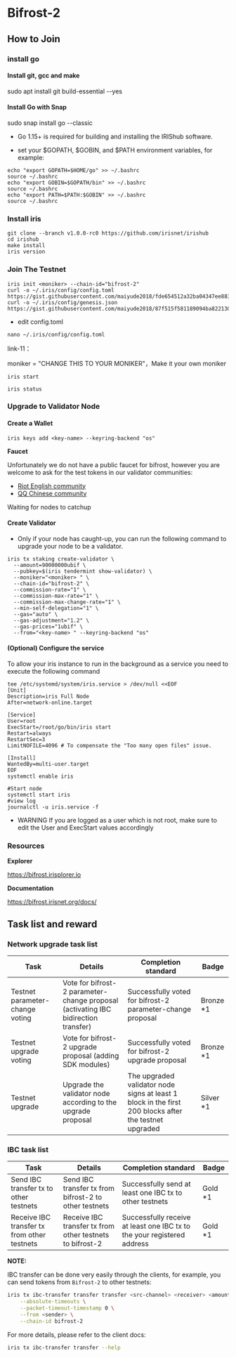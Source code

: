 # Bifrost-2

## How to Join

### install go

#### Install git, gcc and make
sudo apt install git build-essential --yes

#### Install Go with Snap
sudo snap install go --classic


- Go 1.15+ is required for building and installing the IRIShub software.

- set your $GOPATH, $GOBIN, and $PATH environment variables, for example:
```
echo "export GOPATH=$HOME/go" >> ~/.bashrc
source ~/.bashrc
echo "export GOBIN=$GOPATH/bin" >> ~/.bashrc
source ~/.bashrc
echo "export PATH=$PATH:$GOBIN" >> ~/.bashrc
source ~/.bashrc
```


### Install iris
```
git clone --branch v1.0.0-rc0 https://github.com/irisnet/irishub
cd irishub
make install
iris version
```
### Join The Testnet
```
iris init <moniker> --chain-id="bifrost-2"
curl -o ~/.iris/config/config.toml https://gist.githubusercontent.com/maiyude2018/fde654512a32ba04347ee883c9b48dfd/raw/05966b6e2ef565b7165e2e6d09da0de35164d3ca/config.toml
curl -o ~/.iris/config/genesis.json https://gist.githubusercontent.com/maiyude2018/87f515f581189094ba8221309f480b55/raw/b1ebc23116019953df44016bc0d8a021ae76dcaf/genesis.json

```
- edit config.toml
```
nano ~/.iris/config/config.toml
```
link-11：

moniker = "CHANGE THIS TO YOUR MONIKER"，Make it your own moniker

```
iris start
```
```
iris status
```


### Upgrade to Validator Node

#### Create a Wallet
```
iris keys add <key-name> --keyring-backend "os"
```
**Faucet**

Unfortunately we do not have a public faucet for bifrost, however you are welcome to ask for the test tokens in our validator communities:

- [Riot English community](https://matrix.to/#/!bmimZgJrUWSmxqQEmG:matrix.org?via=matrix.org&via=t2bot.io)
- [QQ Chinese community](https://jq.qq.com/?_wv=1027&k=5BeP3tJ)

Waiting for nodes to catchup

#### Create Validator
- Only if your node has caught-up, you can run the following command to upgrade your node to be a validator.

```
iris tx staking create-validator \
  --amount=90000000ubif \
  --pubkey=$(iris tendermint show-validator) \
  --moniker="<moniker> " \
  --chain-id="bifrost-2" \
  --commission-rate="1" \
  --commission-max-rate="1" \
  --commission-max-change-rate="1" \
  --min-self-delegation="1" \
  --gas="auto" \
  --gas-adjustment="1.2" \
  --gas-prices="1ubif" \
  --from="<key-name> " --keyring-backend "os"
```


#### (Optional) Configure the service

To allow your iris instance to run in the background as a service you need to execute the following command

```
tee /etc/systemd/system/iris.service > /dev/null <<EOF  
[Unit]
Description=iris Full Node
After=network-online.target

[Service]
User=root
ExecStart=/root/go/bin/iris start
Restart=always
RestartSec=3
LimitNOFILE=4096 # To compensate the "Too many open files" issue.

[Install]
WantedBy=multi-user.target
EOF
systemctl enable iris

#Start node
systemctl start iris
#view log
journalctl -u iris.service -f
```
- WARNING
If you are logged as a user which is not root, make sure to edit the User and ExecStart values accordingly

### Resources

**Explorer**

https://bifrost.irisplorer.io

**Documentation**

https://bifrost.irisnet.org/docs/


## Task list and reward

### Network upgrade task list

| Task                                        | Details                                                              | Completion standard                         | Badge     |
| ------------------------------------------- | -------------------------------------------------------------------- | ------------------------------------------- | --------- |
| Testnet parameter-change voting   | Vote for bifrost-2 parameter-change proposal (activating IBC bidirection transfer)               | Successfully voted for bifrost-2 parameter-change proposal   | Bronze *1 |
| Testnet upgrade voting   | Vote for bifrost-2 upgrade proposal (adding SDK modules)               | Successfully voted for bifrost-2 upgrade proposal   | Bronze *1 |
| Testnet upgrade | Upgrade the validator node according to the upgrade proposal | The upgraded validator node signs at least 1 block in the first 200 blocks after the testnet upgraded  | Silver *1 |


### IBC task list

| Task                                        | Details                                                              | Completion standard                         | Badge     |
| ------------------------------------------- | -------------------------------------------------------------------- | ------------------------------------------- | --------- |
| Send IBC transfer tx to other testnets      | Send IBC transfer tx from bifrost-2 to other testnets                        | Successfully send at least one IBC tx to other testnets  | Gold *1 |
| Receive IBC transfer tx from other testnets      | Receive IBC transfer tx from other testnets to bifrost-2       | Successfully receive at least one IBC tx to the your registered address  | Gold *1 |

**NOTE:**

IBC transfer can be done very easily through the clients, for example, you can send tokens from `Bifrost-2` to other testnets:

```bash
iris tx ibc-transfer transfer transfer <src-channel> <receiver> <amount> \
    --absolute-timeouts \
    --packet-timeout-timestamp 0 \
    --from <sender> \
    --chain-id bifrost-2
```

 For more details, please refer to the client docs:

```bash
iris tx ibc-transfer transfer --help
```

